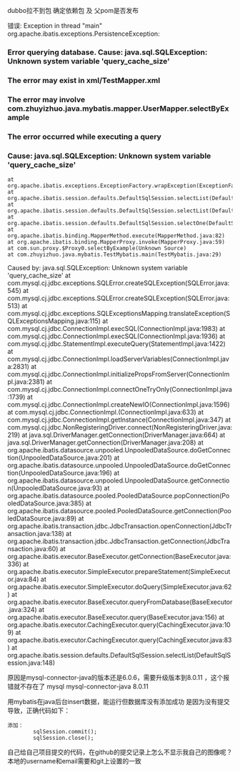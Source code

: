 dubbo拉不到包
	确定依赖包 及 父pom是否发布

错误:
Exception in thread "main" org.apache.ibatis.exceptions.PersistenceException: 
### Error querying database.  Cause: java.sql.SQLException: Unknown system variable 'query_cache_size'
### The error may exist in xml/TestMapper.xml
### The error may involve com.zhuyizhuo.java.mybatis.mapper.UserMapper.selectByExample
### The error occurred while executing a query
### Cause: java.sql.SQLException: Unknown system variable 'query_cache_size'
	at org.apache.ibatis.exceptions.ExceptionFactory.wrapException(ExceptionFactory.java:30)
	at org.apache.ibatis.session.defaults.DefaultSqlSession.selectList(DefaultSqlSession.java:150)
	at org.apache.ibatis.session.defaults.DefaultSqlSession.selectList(DefaultSqlSession.java:141)
	at org.apache.ibatis.session.defaults.DefaultSqlSession.selectOne(DefaultSqlSession.java:77)
	at org.apache.ibatis.binding.MapperMethod.execute(MapperMethod.java:82)
	at org.apache.ibatis.binding.MapperProxy.invoke(MapperProxy.java:59)
	at com.sun.proxy.$Proxy0.selectByExample(Unknown Source)
	at com.zhuyizhuo.java.mybatis.TestMybatis.main(TestMybatis.java:29)
Caused by: java.sql.SQLException: Unknown system variable 'query_cache_size'
	at com.mysql.cj.jdbc.exceptions.SQLError.createSQLException(SQLError.java:545)
	at com.mysql.cj.jdbc.exceptions.SQLError.createSQLException(SQLError.java:513)
	at com.mysql.cj.jdbc.exceptions.SQLExceptionsMapping.translateException(SQLExceptionsMapping.java:115)
	at com.mysql.cj.jdbc.ConnectionImpl.execSQL(ConnectionImpl.java:1983)
	at com.mysql.cj.jdbc.ConnectionImpl.execSQL(ConnectionImpl.java:1936)
	at com.mysql.cj.jdbc.StatementImpl.executeQuery(StatementImpl.java:1422)
	at com.mysql.cj.jdbc.ConnectionImpl.loadServerVariables(ConnectionImpl.java:2831)
	at com.mysql.cj.jdbc.ConnectionImpl.initializePropsFromServer(ConnectionImpl.java:2381)
	at com.mysql.cj.jdbc.ConnectionImpl.connectOneTryOnly(ConnectionImpl.java:1739)
	at com.mysql.cj.jdbc.ConnectionImpl.createNewIO(ConnectionImpl.java:1596)
	at com.mysql.cj.jdbc.ConnectionImpl.<init>(ConnectionImpl.java:633)
	at com.mysql.cj.jdbc.ConnectionImpl.getInstance(ConnectionImpl.java:347)
	at com.mysql.cj.jdbc.NonRegisteringDriver.connect(NonRegisteringDriver.java:219)
	at java.sql.DriverManager.getConnection(DriverManager.java:664)
	at java.sql.DriverManager.getConnection(DriverManager.java:208)
	at org.apache.ibatis.datasource.unpooled.UnpooledDataSource.doGetConnection(UnpooledDataSource.java:201)
	at org.apache.ibatis.datasource.unpooled.UnpooledDataSource.doGetConnection(UnpooledDataSource.java:196)
	at org.apache.ibatis.datasource.unpooled.UnpooledDataSource.getConnection(UnpooledDataSource.java:93)
	at org.apache.ibatis.datasource.pooled.PooledDataSource.popConnection(PooledDataSource.java:385)
	at org.apache.ibatis.datasource.pooled.PooledDataSource.getConnection(PooledDataSource.java:89)
	at org.apache.ibatis.transaction.jdbc.JdbcTransaction.openConnection(JdbcTransaction.java:138)
	at org.apache.ibatis.transaction.jdbc.JdbcTransaction.getConnection(JdbcTransaction.java:60)
	at org.apache.ibatis.executor.BaseExecutor.getConnection(BaseExecutor.java:336)
	at org.apache.ibatis.executor.SimpleExecutor.prepareStatement(SimpleExecutor.java:84)
	at org.apache.ibatis.executor.SimpleExecutor.doQuery(SimpleExecutor.java:62)
	at org.apache.ibatis.executor.BaseExecutor.queryFromDatabase(BaseExecutor.java:324)
	at org.apache.ibatis.executor.BaseExecutor.query(BaseExecutor.java:156)
	at org.apache.ibatis.executor.CachingExecutor.query(CachingExecutor.java:109)
	at org.apache.ibatis.executor.CachingExecutor.query(CachingExecutor.java:83)
	at org.apache.ibatis.session.defaults.DefaultSqlSession.selectList(DefaultSqlSession.java:148)

原因是mysql-connector-java的版本还是6.0.6，需要升级版本到8.0.11 ，这个报错就不存在了
	<dependency>
	<groupId>mysql</groupId>
	<artifactId>mysql-connector-java</artifactId>
	<version>8.0.11</version>
	</dependency>

用mybatis在java后台insert数据，能运行但数据库没有添加成功
	是因为没有提交导致，正确代码如下：

	添加：
	        sqlSession.commit();
	        sqlSession.close();


自己给自己项目提交的代码，在github的提交记录上怎么不显示我自己的图像呢？
	本地的username和email需要和git上设置的一致